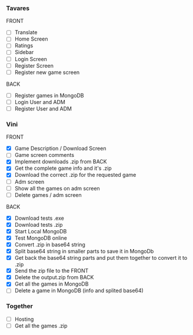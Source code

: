 ### Tavares

FRONT

- [ ] Translate
- [ ] Home Screen
- [ ] Ratings
- [ ] Sidebar
- [ ] Login Screen 
- [ ] Register Screen
- [ ] Register new game screen 

BACK

- [ ] Register games in MongoDB
- [ ] Login User and ADM
- [ ] Register User and ADM

### Vini

FRONT 

- [x] Game Description / Download Screen
- [ ] Game screen comments
- [x] Implement downloads .zip from BACK
- [x] Get the complete game info and it's .zip
- [x] Download the correct .zip for the requested game
- [ ] Adm screen
- [ ] Show all the games on adm screen
- [ ] Delete games / adm screen

BACK

- [x] Download tests .exe
- [x] Download tests .zip
- [x] Start Local MongoDB 
- [x] Test MongoDB online
- [x] Convert .zip in base64 string
- [x] Split base64 string in smaller parts to save it in MongoDb
- [x] Get back the base64 string parts and put them together to convert it to .zip
- [x] Send the zip file to the FRONT
- [x] Delete the output.zip from BACK
- [x] Get all the games in MongoDB
- [ ] Delete a game in MongoDB (info and splited base64)

### Together

- [ ] Hosting
- [ ] Get all the games .zip
